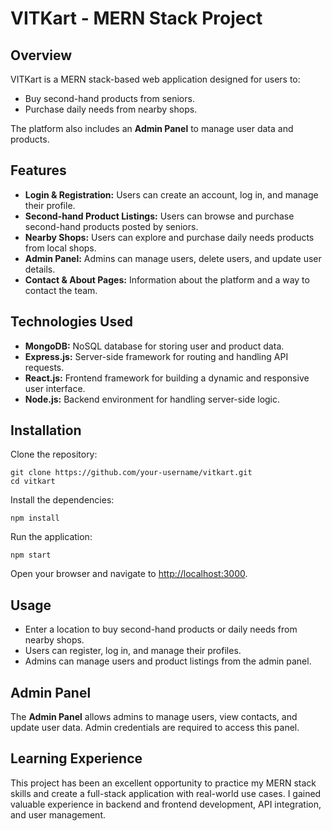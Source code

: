 # VITKart - MERN Stack Project

<h2>Overview</h2>
<p>VITKart is a MERN stack-based web application designed for users to:</p>
<ul>
    <li>Buy second-hand products from seniors.</li>
    <li>Purchase daily needs from nearby shops.</li>
</ul>
<p>The platform also includes an <strong>Admin Panel</strong> to manage user data and products.</p>

<h2>Features</h2>
<ul>
    <li><strong>Login & Registration:</strong> Users can create an account, log in, and manage their profile.</li>
    <li><strong>Second-hand Product Listings:</strong> Users can browse and purchase second-hand products posted by seniors.</li>
    <li><strong>Nearby Shops:</strong> Users can explore and purchase daily needs products from local shops.</li>
    <li><strong>Admin Panel:</strong> Admins can manage users, delete users, and update user details.</li>
    <li><strong>Contact & About Pages:</strong> Information about the platform and a way to contact the team.</li>
</ul>

<h2>Technologies Used</h2>
<ul>
    <li><strong>MongoDB:</strong> NoSQL database for storing user and product data.</li>
    <li><strong>Express.js:</strong> Server-side framework for routing and handling API requests.</li>
    <li><strong>React.js:</strong> Frontend framework for building a dynamic and responsive user interface.</li>
    <li><strong>Node.js:</strong> Backend environment for handling server-side logic.</li>
</ul>

<h2>Installation</h2>
<p>Clone the repository:</p>
<pre><code>git clone https://github.com/your-username/vitkart.git
cd vitkart</code></pre>

<p>Install the dependencies:</p>
<pre><code>npm install</code></pre>

<p>Run the application:</p>
<pre><code>npm start</code></pre>

<p>Open your browser and navigate to <a href="http://localhost:3000">http://localhost:3000</a>.</p>

<h2>Usage</h2>
<ul>
    <li>Enter a location to buy second-hand products or daily needs from nearby shops.</li>
    <li>Users can register, log in, and manage their profiles.</li>
    <li>Admins can manage users and product listings from the admin panel.</li>
</ul>

<h2>Admin Panel</h2>
<p>The <strong>Admin Panel</strong> allows admins to manage users, view contacts, and update user data. Admin credentials are required to access this panel.</p>

<h2>Learning Experience</h2>
<p>This project has been an excellent opportunity to practice my MERN stack skills and create a full-stack application with real-world use cases. I gained valuable experience in backend and frontend development, API integration, and user management.</p>




